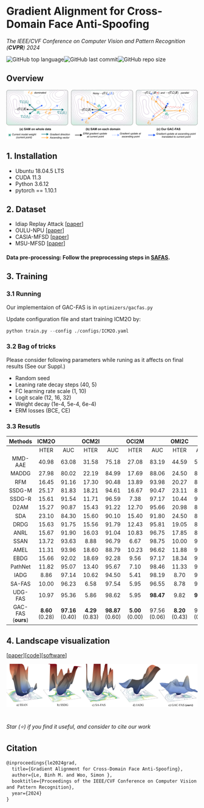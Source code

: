 # Gradient Alignment for Cross-Domain Face Anti-Spoofing

*The IEEE/CVF Conference on Computer Vision and Pattern Recognition (**CVPR**) 2024* <br /> 


<img alt="GitHub top language" src="https://img.shields.io/github/languages/top/Leminhbinh0209/CVPR24-FAS?style=for-the-badge" height="25"><img alt="GitHub last commit" src="https://img.shields.io/github/last-commit/Leminhbinh0209/CVPR24-FAS?style=for-the-badge" height="25"><img alt="GitHub repo size" src="https://img.shields.io/github/repo-size/Leminhbinh0209/CVPR24-FAS?style=for-the-badge" height="25">

## Overview

<p align="center">
    <img src="asset/objective.png" width="900" alt="overall pipeline">
<p>

## 1. Installation
- Ubuntu 18.04.5 LTS
- CUDA 11.3
- Python 3.6.12
- pytorch == 1.10.1
## 2. Dataset

- Idiap Replay Attack [[paper](https://ieeexplore.ieee.org/document/6313548)]
- OULU-NPU [[paper](http://ieeexplore.ieee.org/document/7961798)]
- CASIA-MFSD [[paper](https://ieeexplore.ieee.org/document/6199754)]
- MSU-MFSD [[paper](http://biometrics.cse.msu.edu/Publications/Face/WenHanJain_FaceSpoofDetection_TIFS15.pdf)]

#### Data pre-processing: Follow the preprocessing steps in [SAFAS](https://github.com/sunyiyou/SAFAS).

## 3. Training

### 3.1 Running
Our implementaion of GAC-FAS is in `optimizers/gacfas.py`

Update configuration file and start training ICM2O by: 
```python
python train.py --config ./configs/ICM2O.yaml
```



### 3.2 Bag of tricks
Please consider following parameters while runing as it affects on final results (See our Suppl.)
- Random seed
- Leaning rate decay steps (40, 5)
- FC learning rate scale (1, 10)
- Logit scale (12, 16, 32)
- Weight decay (1e-4, 5e-4, 6e-4)
- ERM losses (BCE, CE)

### 3.3 Resutls
| Methods | **ICM2O** |  | **OCM2I** |  | **OCI2M** |  | OMI2C |  |
| :---: | :---: | :---: | :---: | :---: | :---: | :---: | :---: | :---: |
|  | HTER | AUC |  HTER | AUC | HTER | AUC | HTER | AUC |
| MMD-AAE   | 40.98 | 63.08 | 31.58 | 75.18 | 27.08 | 83.19 | 44.59 | 58.29 |
| MADDG   | 27.98 | 80.02 | 22.19 | 84.99 | 17.69 | 88.06 | 24.50 | 84.51 |
| RFM   | 16.45 | 91.16 | 17.30 | 90.48 | 13.89 | 93.98 | 20.27 | 88.16 |
| SSDG-M   | 25.17 | 81.83 | 18.21 | 94.61 | 16.67 | 90.47 | 23.11 | 85.45 |
| SSDG-R   | 15.61 | 91.54 | 11.71 | 96.59 | 7.38 | 97.17 | 10.44 | 95.94 |
| D2AM | 15.27 | 90.87 | 15.43 | 91.22 | 12.70 | 95.66 | 20.98 | 85.58 |
| SDA   | 23.10 | 84.30 | 15.60 | 90.10 | 15.40 | 91.80 | 24.50 | 84.40 |
| DRDG  | 15.63 | 91.75 | 15.56 | 91.79 | 12.43 | 95.81 | 19.05 | 88.79 |
| ANRL  | 15.67 | 91.90 | 16.03 | 91.04 | 10.83 | 96.75 | 17.85 | 89.26 |
| SSAN   | 13.72 | 93.63 | 8.88 | 96.79 | 6.67 | 98.75 | 10.00 | 96.67 |
| AMEL   | 11.31 | 93.96 | 18.60 | 88.79 | 10.23 | 96.62 | 11.88 | 94.39 |
| EBDG   | 15.66 | 92.02 | 18.69 | 92.28 | 9.56 | 97.17 | 18.34 | 90.01 |
| PathNet   | 11.82 | 95.07 | 13.40 | 95.67 | 7.10 | 98.46 | 11.33 | 94.58 |
| IADG   | 8.86 | 97.14 | 10.62 | 94.50 | 5.41 | 98.19 | 8.70 | 96.40 |
| SA-FAS   | 10.00 | 96.23 | 6.58 | 97.54 | 5.95 | 96.55 | 8.78 | 95.37 |
| UDG-FAS  | 10.97 | 95.36 | 5.86 | 98.62 | 5.95 | **98.47** | 9.82 |**96.76** |
| GAC-FAS (**ours**) | **8.60** (0.28) | **97.16** (0.40) | **4.29** (0.83) | **98.87** (0.60) | **5.00** (0.00) | 97.56 (0.06) | **8.20** (0.43) | 95.16 (0.09) |
## 4. Landscape visualization 

[[paper](https://proceedings.neurips.cc/paper/7875-visualizing-the-loss-landscape-of-neural-nets.pdf)][[code](https://github.com/tomgoldstein/loss-landscape)][[software](http://paraview.org/)]

<p align="center">
    <img src="asset/loss_landscape.png" width="900" alt="overall pipeline">
<p>



#
*Star (⭐) if you find it useful, and consider to cite our work*  

## Citation
```
@inproceedings{le2024grad,
  title={Gradient Alignment for Cross-Domain Face Anti-Spoofing},
  author={Le, Binh M. and Woo, Simon },
  booktitle={Proceedings of the IEEE/CVF Conference on Computer Vision and Pattern Recognition},
  year={2024}
}
```

